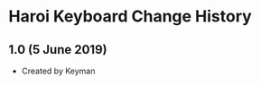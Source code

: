 Haroi Keyboard Change History
=======================

1.0 (5 June 2019)
-----------------

* Created by Keyman
